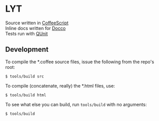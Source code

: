 # LYT

Source written in [CoffeeScript](http://jashkenas.github.com/coffee-script/)  
Inline docs written for [Docco](http://jashkenas.github.com/docco/)  
Tests run with [QUnit](http://docs.jquery.com/QUnit)


## Development

To compile the *.coffee source files, issue the following from the repo's root:

    $ tools/build src 

To compile (concatenate, really) the *.html files, use:

    $ tools/build html

To see what else you can build, run `tools/build` with no arguments:

    $ tools/build

